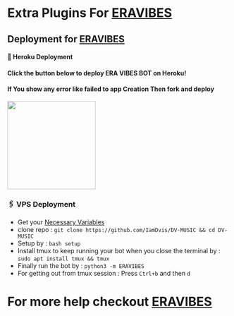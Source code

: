 # Extra Plugins For [ERAVIBES](https://github.com/IamDvis/DV-MUSIC)


## Deployment for [ERAVIBES](https://github.com/IamDvis/DV-MUSIC)

#### 🚀 Heroku Deployment

<h4>Click the button below to deploy ERA VIBES BOT on Heroku!</h4>    
<h4>If You show any error like failed to app Creation Then fork and deploy </h4>
<a href="https://dashboard.heroku.com/new?template=https://github.com/IamDvis/DV-MUSIC"><img src="https://img.shields.io/badge/Deploy%20To%20Heroku-teal?style=for-the-badge&logo=heroku" width="200""/></a>


### 🖇 VPS Deployment
- Get your [Necessary Variables](https://github.com/IamDvis/DV-MUSIC/blob/master/sample.env)
- clone repo : `git clone https://github.com/IamDvis/DV-MUSIC && cd DV-MUSIC`
- Setup by : `bash setup`
- Install tmux to keep running your bot when you close the terminal by :
`sudo apt install tmux && tmux`
- Finally run the bot by :
`python3 -m ERAVIBES`
- For getting out from tmux session : Press `Ctrl+b` and then `d`<br>


# For more help checkout [ERAVIBES](https://github.com/IamDvis/DV-MUSIC)
